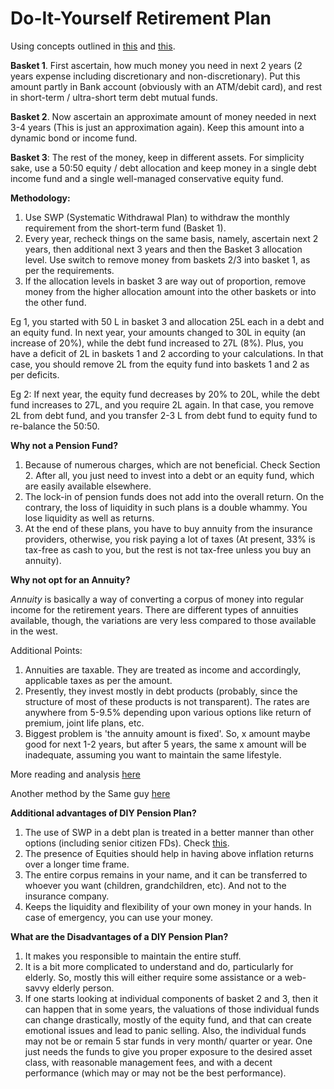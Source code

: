 # Do-It-Yourself Retirement Plan

Using concepts outlined in [this](https://indiainvestments.gitbook.io/content/new-to-investing-and-eli5-series/investment-philosophy-and-strategy#basics-of-investment-strategy-plan) and [this](https://indiainvestments.gitbook.io/content/new-to-investing-and-eli5-series/investment-philosophy-and-strategy#a-simple-financial-planning-roadmap).

**Basket 1**. First ascertain, how much money you need in next 2 years \(2 years expense including discretionary and non-discretionary\). Put this amount partly in Bank account \(obviously with an ATM/debit card\), and rest in short-term / ultra-short term debt mutual funds.

**Basket 2**. Now ascertain an approximate amount of money needed in next 3-4 years \(This is just an approximation again\). Keep this amount into a dynamic bond or income fund.

**Basket 3**: The rest of the money, keep in different assets. For simplicity sake, use a 50:50 equity / debt allocation and keep money in a single debt income fund and a single well-managed conservative equity fund.

**Methodology:**

1. Use SWP \(Systematic Withdrawal Plan\) to withdraw the monthly requirement from the short-term fund \(Basket 1\).
2. Every year, recheck things on the same basis, namely, ascertain next 2 years, then additional next 3 years and then the Basket 3 allocation level. Use switch to remove money from baskets 2/3 into basket 1, as per the requirements.
3. If the allocation levels in basket 3 are way out of proportion, remove money from the higher allocation amount into the other baskets or into the other fund. 

Eg 1, you started with 50 L in basket 3 and allocation 25L each in a debt and an equity fund. In next year, your amounts changed to 30L in equity \(an increase of 20%\), while the debt fund increased to 27L \(8%\). Plus, you have a deficit of 2L in baskets 1 and 2 according to your calculations. In that case, you should remove 2L from the equity fund into baskets 1 and 2 as per deficits.

Eg 2: If next year, the equity fund decreases by 20% to 20L, while the debt fund increases to 27L, and you require 2L again. In that case, you remove 2L from debt fund, and you transfer 2-3 L from debt fund to equity fund to re-balance the 50:50.

**Why not a Pension Fund?**

1. Because of numerous charges, which are not beneficial. Check Section 2. After all, you just need to invest into a debt or an equity fund, which are easily available elsewhere.
2. The lock-in of pension funds does not add into the overall return. On the contrary, the loss of liquidity in such plans is a double whammy. You lose liquidity as well as returns. 
3. At the end of these plans, you have to buy annuity from the insurance providers, otherwise, you risk paying a lot of taxes \(At present, 33% is tax-free as cash to you, but the rest is not tax-free unless you buy an annuity\).

**Why not opt for an Annuity?**

_Annuity_ is basically a way of converting a corpus of money into regular income for the retirement years. There are different types of annuities available, though, the variations are very less compared to those available in the west.

Additional Points:

1. Annuities are taxable. They are treated as income and accordingly, applicable taxes as per the amount.
2. Presently, they invest mostly in debt products \(probably, since the structure of most of these products is not transparent\). The rates are anywhere from 5-9.5% depending upon various options like return of premium, joint life plans, etc.
3. Biggest problem is 'the annuity amount is fixed'. So, x amount maybe good for next 1-2 years, but after 5 years, the same x amount will be inadequate, assuming you want to maintain the same lifestyle.

More reading and analysis [here](http://capitalmind.in/2010/01/low-annuity-returns-in-india/)

Another method by the Same guy [here](http://capitalmind.in/2010/06/video-pension-plans-vs-do-it-yourself/)

**Additional advantages of DIY Pension Plan?**

1. The use of SWP in a debt plan is treated in a better manner than other options \(including senior citizen FDs\). Check [this](http://epaper.timesofindia.com/Default/Scripting/ArticleWin.asp?From=Archive&Source=Page&Skin=TOINEW&BaseHref=TOIA/2013/02/12&PageLabel=17&EntityId=Ar01703&ViewMode=HTML).
2. The presence of Equities should help in having above inflation returns over a longer time frame.
3. The entire corpus remains in your name, and it can be transferred to whoever you want \(children, grandchildren, etc\). And not to the insurance company.
4. Keeps the liquidity and flexibility of your own money in your hands. In case of emergency, you can use your money. 

**What are the Disadvantages of a DIY Pension Plan?**

1. It makes you responsible to maintain the entire stuff.
2. It is a bit more complicated to understand and do, particularly for elderly. So, mostly this will either require some assistance or a web-savvy elderly person.
3. If one starts looking at individual components of basket 2 and 3, then it can happen that in some years, the valuations of those individual funds can change drastically, mostly of the equity fund, and that can create emotional issues and lead to panic selling. Also, the individual funds may not be or remain 5 star funds in very month/ quarter or year. One just needs the funds to give you proper exposure to the desired asset class, with reasonable management fees, and with a decent performance \(which may or may not be the best performance\).


